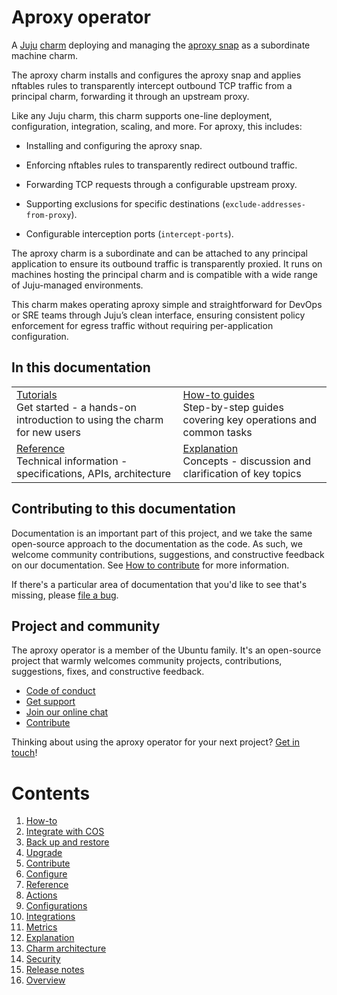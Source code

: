 <!-- vale Canonical.007-Headings-sentence-case = NO -->

# Aproxy operator

<!-- vale Canonical.007-Headings-sentence-case = YES -->

A [Juju](https://juju.is/) [charm](https://documentation.ubuntu.com/juju/3.6/reference/charm/) deploying and managing the [aproxy snap](https://snapcraft.io/install/aproxy/ubuntu) as a subordinate machine charm.

The aproxy charm installs and configures the aproxy snap and applies nftables rules to transparently intercept outbound TCP traffic from a principal charm, forwarding it through an upstream proxy.

Like any Juju charm, this charm supports one-line deployment, configuration, integration, scaling, and more.
For aproxy, this includes:

- Installing and configuring the aproxy snap.

- Enforcing nftables rules to transparently redirect outbound traffic.

- Forwarding TCP requests through a configurable upstream proxy.

- Supporting exclusions for specific destinations (`exclude-addresses-from-proxy`).

- Configurable interception ports (`intercept-ports`).

The aproxy charm is a subordinate and can be attached to any principal application to ensure its outbound traffic is transparently proxied. It runs on machines hosting the principal charm and is compatible with a wide range of Juju-managed environments.

This charm makes operating aproxy simple and straightforward for DevOps or SRE teams through Juju’s clean interface, ensuring consistent policy enforcement for egress traffic without requiring per-application configuration.

## In this documentation

|                                                                                                                                         |                                                                                                                            |
| --------------------------------------------------------------------------------------------------------------------------------------- | -------------------------------------------------------------------------------------------------------------------------- |
| [Tutorials](https://charmhub.io/aproxy/docs/tutorial)</br> Get started - a hands-on introduction to using the charm for new users </br> | [How-to guides](https://charmhub.io/aproxy/docs/how-to) </br> Step-by-step guides covering key operations and common tasks |
| [Reference](https://charmhub.io/aproxy/docs/reference) </br> Technical information - specifications, APIs, architecture                 | [Explanation](https://charmhub.io/aproxy/docs/explanation) </br> Concepts - discussion and clarification of key topics     |

## Contributing to this documentation

Documentation is an important part of this project, and we take the same open-source approach
to the documentation as the code. As such, we welcome community contributions, suggestions, and
constructive feedback on our documentation.
See [How to contribute](https://charmhub.io/aproxy/docs/contribute) for more information.

If there's a particular area of documentation that you'd like to see that's missing, please
[file a bug](https://github.com/canonical/aproxy-operator/issues).

## Project and community

The aproxy operator is a member of the Ubuntu family. It's an open-source project that warmly welcomes community
projects, contributions, suggestions, fixes, and constructive feedback.

- [Code of conduct](https://ubuntu.com/community/code-of-conduct)
- [Get support](https://discourse.charmhub.io/)
- [Join our online chat](https://matrix.to/#/#charmhub-charmdev:ubuntu.com)
- [Contribute](https://charmhub.io/aproxy/docs/how-to/contribute)

Thinking about using the aproxy operator for your next project?
[Get in touch](https://matrix.to/#/#charmhub-charmdev:ubuntu.com)!

# Contents

1. [How-to]()
1. [Integrate with COS](how-to/integrate-with-cos.md)
1. [Back up and restore](how-to/back-up-restore.md)
1. [Upgrade](how-to/upgrade.md)
1. [Contribute](how-to/contribute.md)
1. [Configure](how-to/configure.md)
1. [Reference]()
1. [Actions](reference/actions.md)
1. [Configurations](reference/configurations.md)
1. [Integrations](reference/integrations.md)
1. [Metrics](reference/metrics.md)
1. [Explanation]()
1. [Charm architecture](explanation/charm-architecture.md)
1. [Security](explanation/security.md)
1. [Release notes]()
1. [Overview](release-notes/landing-page.md)
